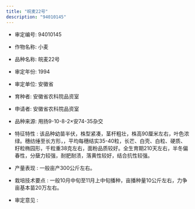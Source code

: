```yaml
---
title: "皖麦22号"
description: "94010145"
---
```

* 审定编号:  94010145

*  作物名称:  小麦

*  品种名称:  皖麦22号

*  审定年份:  1994

*  审定单位:  安徽省

* 育种者:  安徽省农科院品资室

*  申请者:  安徽省农科院品资室

*  品种来源:  用扬9-10-8-2×安74-35杂交

*  特征特性 : 
该品种幼苗半伏，株型紧凑，茎杆粗壮，株高90厘米左右，叶色浓绿。穗纺缍至长方形，，平均每穗结实35-40粒，长芒、白壳、白粒、硬质、籽粒椭园形，千粒重38克左右，面粉品质较好。全生育期210天左右，半冬偏春性，分蘖力较强，耐肥耐渍，落黄性较好，结合抗性较强。
 
*  产量表现 : 
一般亩产300公斤左右。

*  栽培技术要点 : 
一般10月中旬至11月上中旬播种，亩播种量10公斤左右，力争亩基本苗20万左右。

*  审定意见 : 


